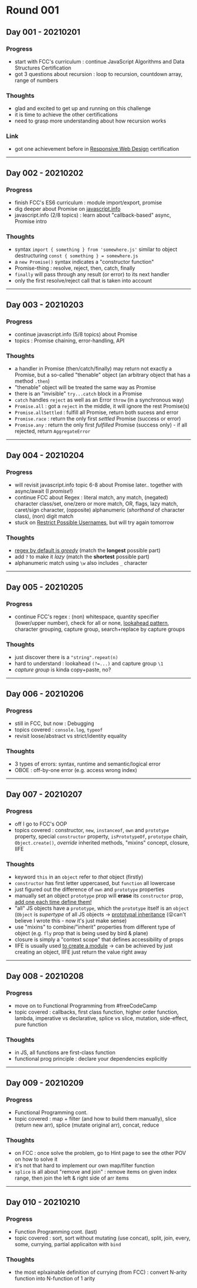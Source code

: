 # Round 001

## Day 001 - 20210201
### Progress
- start with FCC's curriculum : continue JavaScript Algorithms and Data Structures Certification
- got 3 questions about recursion : loop to recursion, countdown array, range of numbers
### Thoughts
- glad and excited to get up and running on this challenge
- it is time to achieve the other certifications
- need to grasp more understanding about how recursion works
### Link
- got one achievement before in [Responsive Web Design](https://www.freecodecamp.org/certification/hizkiajuan/responsive-web-design) certification

---

## Day 002 - 20210202
### Progress
- finish FCC's ES6 curriculum : module import/export, promise
- dig deeper about Promise on [javascript.info](https://javascript.info/async)
- javascript.info (2/8 topics) : learn about "callback-based" async, Promise intro
### Thoughts
- syntax `import { something } from 'somewhere.js'` similar to object destructuring `const { something } = somewhere.js`
- a `new Promise()` syntax indicates a "constructor function"
- Promise-thing : resolve, reject, then, catch, finally
- `finally` will pass through any result (or error) to its next handler
- only the first resolve/reject call that is taken into account

---

## Day 003 - 20210203
### Progress
- continue javascript.info (5/8 topics) about Promise
- topics : Promise chaining, error-handling, API
### Thoughts
- a handler in Promise (then/catch/finally) may return not exactly a Promise, but a so-called "thenable" object (an arbitrary object that has a method `.then`)
- "thenable" object will be treated the same way as Promise
- there is an "invisible" `try...catch` block in a Promise
- `catch` handles `reject` as well as an Error `throw` (in a synchronous way)
- `Promise.all` : got a `reject` in the middle, it will ignore the rest Promise(s)
- `Promise.allSettled` : fulfill all Promise, return both sucess and error
- `Promise.race` : return the only first _settled_ Promise (success or error)
- `Promise.any` : return the only first _fulfilled_ Promise (success only) - if all rejected, return `AggregateError`

---

## Day 004 - 20210204
### Progress
- will revisit javascript.info topic 6-8 about Promise later.. together with async/await (I _promise_!)
- continue FCC about Regex : literal match, any match, (negated) character class/set, one/zero or more match, OR,  flags, lazy match, caret/sign character, (opposite) alphanumeric (_shorthand_ of character class), (non) digit match
- stuck on [Restrict Possible Usernames](https://www.freecodecamp.org/learn/javascript-algorithms-and-data-structures/regular-expressions/restrict-possible-usernames), but will try again tomorrow
### Thoughts
- [regex by default is _greedy_](https://www.freecodecamp.org/learn/javascript-algorithms-and-data-structures/regular-expressions/find-characters-with-lazy-matching) (match the **longest** possible part)
- add `?` to make it _lazy_ (match the **shortest** possible part)
- alphanumeric match using `\w` also includes `_` character

---

## Day 005 - 20210205
### Progress
- continue FCC's regex : (non) whitespace, quantity specifier (lower/upper number), check for all or none, [lookahead pattern](https://www.freecodecamp.org/learn/javascript-algorithms-and-data-structures/regular-expressions/positive-and-negative-lookahead), character grouping, capture group, search+replace by capture groups
### Thoughts
- just discover there is a `"string".repeat(n)`
- hard to understand : lookahead `(?=...)` and capture group `\1`
- _capture group_ is kinda copy+paste, no?

---

## Day 006 - 20210206
### Progress
- still in FCC, but now : Debugging
- topics covered : `console.log`, `typeof`
- revisit loose/abstract vs strict/identity equality
### Thoughts
- 3 types of errors: syntax, runtime and semantic/logical error
- OBOE : off-by-one error (e.g. access wrong index)

---

## Day 007 - 20210207
### Progress
- off I go to FCC's OOP
- topics covered : constructor, `new`, `instanceof`, `own` and `prototype` property, special `constructor` property, `isPrototypeOf`, `prototype` chain, `Object.create()`, _override_ inherited methods, "mixins" concept, closure, IIFE
### Thoughts
- keyword `this` in an `object` refer to _that_ object (firstly)
- `constructor` has first letter uppercased, but `function` all lowercase
- just figured out the difference of `own` and `prototype` properties
- manually set an object `prototype` prop will **erase** its `constructor` prop, [add one each time define them!](https://www.freecodecamp.org/learn/javascript-algorithms-and-data-structures/object-oriented-programming/remember-to-set-the-constructor-property-when-changing-the-prototype)
- "all" JS objects have a `prototype`, which the `prototype` itself is an `object` (`Object` is _supertype_ of all JS objects -> [prototypal inheritance](https://www.freecodecamp.org/news/all-you-need-to-know-to-understand-javascripts-prototype-a2bff2d28f03/) (😮can't believe I wrote this - now it's just make sense)
- use "mixins" to combine/"inherit" properties from different type of object (e.g. `fly` prop that is being used by bird & plane)
- closure is simply a "context scope" that defines accessibility of props
- IIFE is usually used [to create a module](https://www.freecodecamp.org/learn/javascript-algorithms-and-data-structures/object-oriented-programming/use-an-iife-to-create-a-module) -> can be achieved by just creating an object, IIFE just return the value right away

---

## Day 008 - 20210208
### Progress
- move on to Functional Programming from #freeCodeCamp
- topic covered : callbacks, first class function, higher order function, lambda, imperative vs declarative, splice vs slice, mutation, side-effect, pure function
### Thoughts
- in JS, all functions are first-class function
- functional prog principle : declare your dependencies explicitly

---

## Day 009 - 20210209
### Progress
- Functional Programming cont.
- topic covered : map + filter (and how to build them manually), slice (return new arr), splice (mutate original arr), concat, reduce
### Thoughts
- on FCC : once solve the problem, go to Hint page to see the other POV on how to solve it
- it's not that hard to implement our own map/filter function
- `splice` is all about "remove and join" : remove items on given index range, then join the left & right side of arr items

---

## Day 010 - 20210210
### Progress
- Function Programming cont. (last)
- topic covered : sort, sort without mutating (use concat), split, join, every, some, currying, partial applicaiton with `bind`
### Thoughts
- the most eplxainable definition of currying (from FCC) : convert N-arity function into N-function of 1 arity